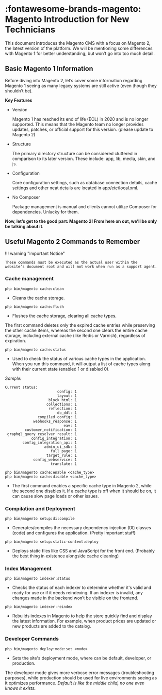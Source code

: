 # :fontawesome-brands-magento: Magento Introduction for New Technicians

This document introduces the Magento CMS with a focus on Magento 2, the latest version of the platform. We will be mentioning some differences with Magento 1 for better understanding, but won’t go into too much detail.


## Basic Magento 1 Information

Before diving into Magento 2, let’s cover some information regarding Magento 1 seeing as many legacy systems are still active (even though they shouldn’t be).

**Key Features**

* Version

    Magento 1 has reached its end of life (EOL) in 2020 and is no longer supported.
    This means that the Magento team no longer provides updates, patches, or official support for this version. (please update to Magento 2)

* Structure

    The primary directory structure can be considered cluttered in comparison to its later version. These include: app, lib, media, skin, and js.

* Configuration

    Core configuration settings, such as database connection details, cache settings and other neat details are located in app/etc/local.xml.

* No Composer

    Package management is manual and clients cannot utilize Composer for dependencies.
    Unlucky for them.


**Now, let’s get to the good part: Magento 2! From here on out, we’ll be only be talking about it.**

## Useful Magento 2 Commands to Remember

!!! warning "Important Notice"

    These commands must be executed as the actual user within the website’s document root and will not work when run as a support agent.

### Cache management

```console
php bin/magento cache:clean
``` 

- Cleans the cache storage.

```console
php bin/magento cache:flush
``` 

- Flushes the cache storage, clearing all cache types. 

The first command deletes only the expired cache entries while preserving the other cache items, whereas the second one clears the entire cache storage, including external cache (like Redis or Varnish), regardless of expiration.

```console
php bin/magento cache:status
```

- Used to check the status of various cache types in the application. 
When you run this command, it will output a list of cache types along with their current state (enabled 1 or disabled 0).

*Sample:*
```console
Current status:
                        config: 1
                        layout: 1
                    block_html: 1
                   collections: 1
                    reflection: 1
                        db_ddl: 1
               compiled_config: 1
             webhooks_response: 1
                           eav: 1
         customer_notification: 1
 graphql_query_resolver_result: 1
            config_integration: 1
        config_integration_api: 1
                  admin_ui_sdk: 1
                     full_page: 1
                   target_rule: 1
             config_webservice: 1
                     translate: 1
```

```console
php bin/magento cache:enable <cache_type>
php bin/magento cache:disable <cache_type>
```

- The first command enables a specific cache type in Magento 2, while the second one disables it.
If a cache type is off when it should be on, it can cause slow page loads or other issues.

### Compilation and Deployment

```console
php bin/magento setup:di:compile
```

- Generates/compiles the necessary dependency injection (DI) classes (code) and configures the application. (Pretty important stuff)

```console
php bin/magento setup:static-content:deploy
```

- Deploys static files like CSS and JavaScript for the front end.
(Probably the best thing in existence alongside cache cleaning)

### Index Management

```console
php bin/magento indexer:status
```

- Checks the status of each indexer to determine whether it's valid and ready for use or if it needs reindexing.
If an indexer is invalid, any changes made in the backend won’t be visible on the frontend.

```console
php bin/magento indexer:reindex
```

- Rebuilds indexes in Magento to help the store quickly find and display the latest information.
For example, when product prices are updated or new products are added to the catalog.

### Developer Commands

```console
php bin/magento deploy:mode:set <mode>
```

- Sets the site's deployment mode, where <mode> can be default, developer, or production.

The developer mode gives more verbose error messages (troubleshooting purposes), while production should be used for live environments seeing as it optimizes performance. *Default is like the middle child, no one even knows it exists.*


